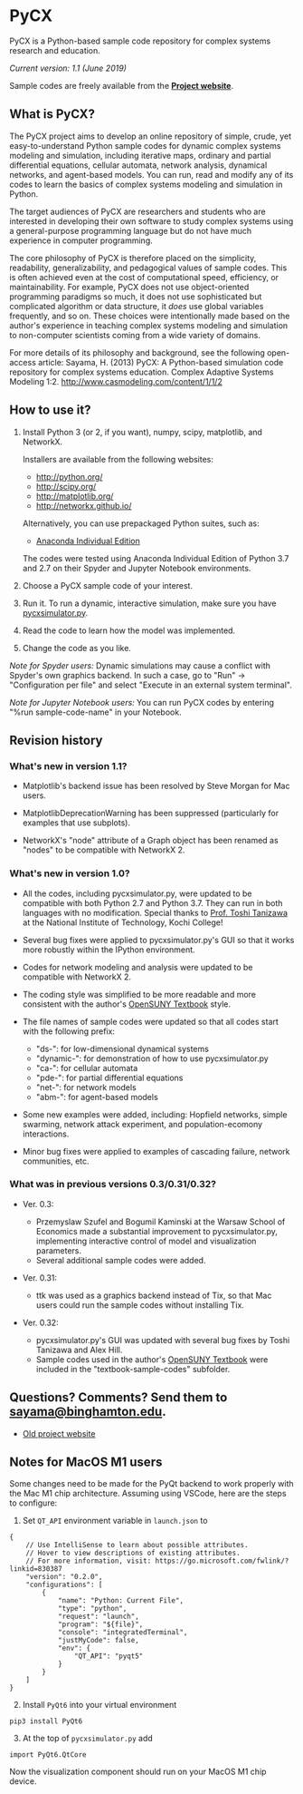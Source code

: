 # PyCX

PyCX is a Python-based sample code repository for complex systems
research and education.

_Current version: 1.1 (June 2019)_

Sample codes are freely available from the **[Project
website](http://github.com/hsayama/PyCX/)**.

## What is PyCX?

The PyCX project aims to develop an online repository of simple,
crude, yet easy-to-understand Python sample codes for dynamic complex
systems modeling and simulation, including iterative maps, ordinary
and partial differential equations, cellular automata, network
analysis, dynamical networks, and agent-based models. You can run,
read and modify any of its codes to learn the basics of complex
systems modeling and simulation in Python.

The target audiences of PyCX are researchers and students who are
interested in developing their own software to study complex systems
using a general-purpose programming language but do not have much
experience in computer programming.

The core philosophy of PyCX is therefore placed on the simplicity,
readability, generalizability, and pedagogical values of sample
codes. This is often achieved even at the cost of computational speed,
efficiency, or maintainability. For example, PyCX does not use
object-oriented programming paradigms so much, it does not use
sophisticated but complicated algorithm or data structure, it *does*
use global variables frequently, and so on. These choices were
intentionally made based on the author's experience in teaching
complex systems modeling and simulation to non-computer scientists
coming from a wide variety of domains.

For more details of its philosophy and background, see the following
open-access article: Sayama, H. (2013) PyCX: A Python-based simulation
code repository for complex systems education. Complex Adaptive
Systems Modeling 1:2.  http://www.casmodeling.com/content/1/1/2

## How to use it?

1. Install Python 3 (or 2, if you want), numpy, scipy, matplotlib, and
NetworkX.

   Installers are available from the following websites:
   * http://python.org/
   * http://scipy.org/
   * http://matplotlib.org/
   * http://networkx.github.io/
  
   Alternatively, you can use prepackaged Python suites, such as:
   * [Anaconda Individual Edition](https://www.anaconda.com/products/individual)

   The codes were tested using Anaconda Individual Edition of Python 3.7
and 2.7 on their Spyder and Jupyter Notebook environments.

2. Choose a PyCX sample code of your interest.

3. Run it. To run a dynamic, interactive simulation, make sure you have [pycxsimulator.py](https://github.com/hsayama/PyCX/blob/master/pycxsimulator.py).

4. Read the code to learn how the model was implemented.

5. Change the code as you like.

*Note for Spyder users:* Dynamic simulations may cause a conflict with Spyder's own graphics backend. In such a case, go to "Run" -> "Configuration per file" and select "Execute in an external system terminal".

*Note for Jupyter Notebook users:* You can run PyCX codes by entering "%run sample-code-name" in your Notebook.

## Revision history

### What's new in version 1.1?

* Matplotlib's backend issue has been resolved by Steve Morgan for Mac users.

* MatplotlibDeprecationWarning has been suppressed (particularly for examples that use subplots).

* NetworkX's "node" attribute of a Graph object has been renamed as "nodes" to be compatible with NetworkX 2.

### What's new in version 1.0?

* All the codes, including pycxsimulator.py, were updated to be compatible with both Python 2.7 and Python 3.7. They can run in both languages with no modification. Special thanks to [Prof. Toshi Tanizawa](http://www.ee.kochi-ct.ac.jp/~tanizawa/) at the National Institute of Technology, Kochi College!

* Several bug fixes were applied to pycxsimulator.py's GUI so that it works more robustly within the IPython environment.

* Codes for network modeling and analysis were updated to be compatible with NetworkX 2.

* The coding style was simplified to be more readable and more consistent with the author's [OpenSUNY Textbook](http://tinyurl.com/imacsbook) style.

* The file names of sample codes were updated so that all codes start with the following prefix:
   * "ds-": for low-dimensional dynamical systems
   * "dynamic-": for demonstration of how to use pycxsimulator.py
   * "ca-": for cellular automata
   * "pde-": for partial differential equations
   * "net-": for network models
   * "abm-": for agent-based models

* Some new examples were added, including: Hopfield networks, simple swarming, network attack experiment, and population-ecomony interactions.

* Minor bug fixes were applied to examples of cascading failure, network communities, etc.

### What was in previous versions 0.3/0.31/0.32?

* Ver. 0.3:
     - Przemyslaw Szufel and Bogumil Kaminski at the Warsaw School of
       Economics made a substantial improvement to pycxsimulator.py, implementing interactive control of model and
       visualization parameters.
     - Several additional sample codes were added.

* Ver. 0.31:
     - ttk was used as a graphics backend instead of Tix, so that Mac
       users could run the sample codes without installing Tix.

* Ver. 0.32: 
    - pycxsimulator.py's GUI was updated with several bug
      fixes by Toshi Tanizawa and Alex Hill.
    - Sample codes used in the author's [OpenSUNY Textbook](http://tinyurl.com/imacsbook) were included in the
      "textbook-sample-codes" subfolder.

## Questions? Comments? Send them to sayama@binghamton.edu.

* [Old project website](http://pycx.sourceforge.net/)

## Notes for MacOS M1 users

Some changes need to be made for the PyQt backend to work properly with the Mac M1 chip architecture. Assuming using VSCode, here are the steps to configure:

1. Set `QT_API` environment variable in `launch.json` to 

```
{
    // Use IntelliSense to learn about possible attributes.
    // Hover to view descriptions of existing attributes.
    // For more information, visit: https://go.microsoft.com/fwlink/?linkid=830387
    "version": "0.2.0",
    "configurations": [
        {
            "name": "Python: Current File",
            "type": "python",
            "request": "launch",
            "program": "${file}",
            "console": "integratedTerminal",
            "justMyCode": false,
            "env": {
                "QT_API": "pyqt5"
            }
        }
    ]
}
```

2. Install `PyQt6` into your virtual environment

`pip3 install PyQt6`

3. At the top of `pycxsimulator.py` add

`import PyQt6.QtCore`

Now the visualization component should run on your MacOS M1 chip device.